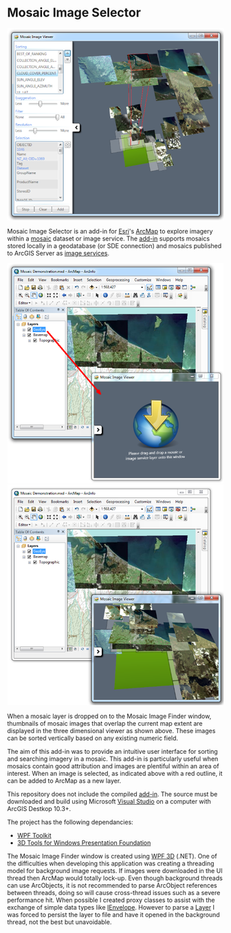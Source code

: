 # Mosaic Image Selector

![](./Screenshots/image1.png)

Mosaic Image Selector is an add-in for [Esri](http://www.esri.com/)'s [ArcMap](http://www.esri.com/software/arcgis) to explore imagery within a [mosaic](http://www.esri.com/news/arcuser/0610/mosaicdataset.html) dataset or image service. The [add-in](http://blogs.esri.com/esri/arcgis/2010/05/05/add-ins-for-arcgis-desktop-10/) supports mosaics stored locally in a geodatabase (or SDE connection) and mosaics published to ArcGIS Server as [image services](http://www.esri.com/software/arcgis/arcgisserver/extensions/image-extension).

![](./Screenshots/image2.png)
![](./Screenshots/image3.png)

When a mosaic layer is dropped on to the Mosaic Image Finder window, thumbnails of mosaic images that overlap the current map extent are displayed in the three dimensional viewer as shown above. These images can be sorted vertically based on any existing numeric field.

The aim of this add-in was to provide an intuitive user interface for sorting and searching imagery in a mosaic. This add-in is particularly useful when mosaics contain good attribution and images are plentiful within an area of interest. When an image is selected, as indicated above with a red outline, it can be added to ArcMap as a new layer.

This repository does not include the compiled [add-in](http://resources.arcgis.com/en/help/main/10.1/index.html#//014p0000001m000000). The source must be downloaded and build using Microsoft [Visual Studio](https://www.visualstudio.com/) on a computer with ArcGIS Destkop 10.3+.

The project has the following dependancies:
- [WPF Toolkit](http://wpftoolkit.codeplex.com/)
- [3D Tools for Windows Presentation Foundation](http://3dtools.codeplex.com/)

The Mosaic Image Finder window is created using [WPF 3D](https://msdn.microsoft.com/en-us/library/ms747437%28v=vs.110%29.aspx) (.NET). One of the difficulties when developing this application was creating a threading model for background image requests. If images were downloaded in the UI thread then ArcMap would totally lock-up. Even though background threads can use ArcObjects, it is not recommended to parse ArcObject references between threads, doing so will cause cross-thread issues such as a severe performance hit.  When possible I created proxy classes to assist with the exchange of simple data types like [IEnvelope](http://resources.arcgis.com/en/help/arcobjects-net/componenthelp/index.html#//002m00000169000000). However to parse a [Layer](http://resources.arcgis.com/en/help/arcobjects-net/componenthelp/index.html#//0012000006z1000000) I was forced to persist the layer to file and have it opened in the background thread, not the best but unavoidable.
